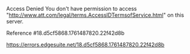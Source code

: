 Access Denied
You don't have permission to access "http://www.att.com/legal/terms.AccessIDTermsofService.html" on this server.

Reference #18.d5cf5868.1761487820.22f42d8b

https://errors.edgesuite.net/18.d5cf5868.1761487820.22f42d8b